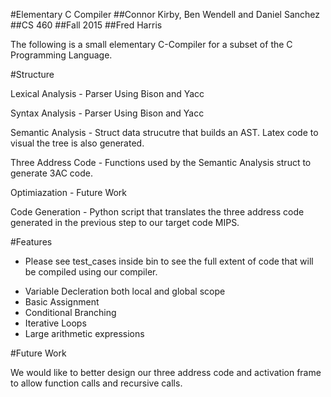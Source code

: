#Elementary C Compiler
##Connor Kirby, Ben Wendell and Daniel Sanchez
##CS 460
##Fall 2015
##Fred Harris



The following is a small elementary C-Compiler for a subset of the C Programming Language. 


#Structure

Lexical Analysis - Parser Using Bison and Yacc

Syntax Analysis - Parser Using Bison and Yacc

Semantic Analysis - Struct data strucutre that builds an AST. Latex code to visual the tree is also generated. 

Three Address Code - Functions used by the Semantic Analysis struct to generate 3AC code.

Optimiazation - Future Work

Code Generation - Python script that translates the three address code generated in the previous step to our target code MIPS. 


#Features

* Please see test_cases inside bin to see the full extent of code that will be compiled using our compiler. 

- Variable Decleration both local and global scope 
- Basic Assignment
- Conditional Branching
- Iterative Loops
- Large arithmetic expressions


#Future Work

We would like to better design our three address code and activation frame to allow function calls and recursive calls. 








